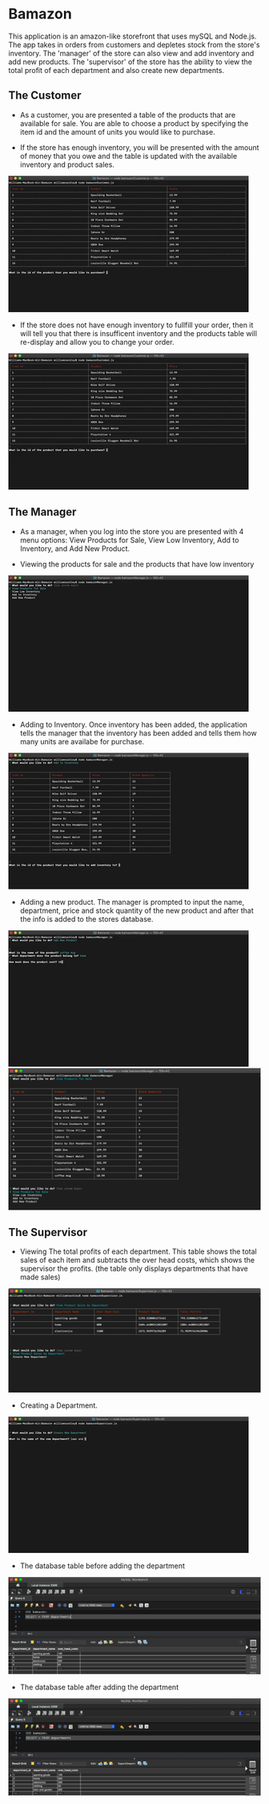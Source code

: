 # Bamazon
This application is an amazon-like storefront that uses mySQL and Node.js. The app takes in orders from customers and depletes stock from the store's inventory. The 'manager' of the store can also view and add inventory and add new products. The 'supervisor' of the store has the ability to view the total profit of each department and also create new departments.

## The Customer
* As a customer, you are presented a table of the products that are available for sale. You are able to choose a product by specifying the item id and the amount of units you would like to purchase. 

* If the store has enough inventory, you will be presented with the amount of money that you owe and the table is updated with the available inventory and product sales. 

![Item Bought](customerBuy.gif)

* If the store does not have enough inventory to fullfill your order, then it will tell you that there is insufficent inventory and the products table will re-display and allow you to change your order.

![Insufficient Stock](customerInsuff.gif)

## The Manager
* As a manager, when you log into the store you are presented with 4 menu options: View Products for Sale, View Low Inventory, Add to Inventory, and Add New Product.

* Viewing the products for sale and the products that have low inventory

![Viewing Products and Low Inventory](managerFirst2.gif)

* Adding to Inventory. Once inventory has been added, the application tells the manager that the inventory has been added and tells them how many units are availabe for purchase.

![Adding Inventory](addInv.gif)

* Adding a new product. The manager is prompted to input the name, department, price and stock quantity of the new product and after that the info is added to the stores database.

![Adding a new product](addItem.gif)
![Table with new item](afterAdded.png)


## The Supervisor

* Viewing The total profits of each department. This table shows the total sales of each item and subtracts the over head costs, which shows the supervisor the profits. (the table only displays departments that have made sales)

![Department Profit](viewDproducts.png)

* Creating a Department. 

![Adding a Department](addDp.gif)

* The database table before adding the department

![department table before adding dept](dTableBefore.png)

* The database table after adding the department

![department table after adding dept](dTableAfter.png)
